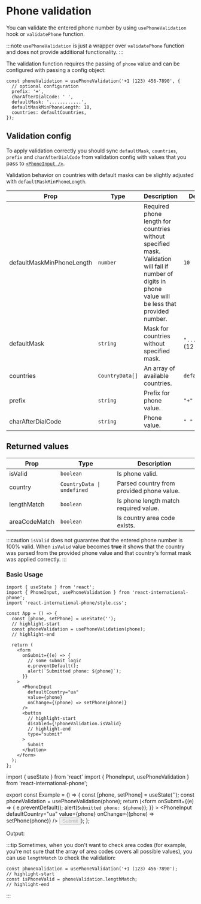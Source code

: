 # Phone validation

You can validate the entered phone number by using `usePhoneValidation` hook or `validatePhone` function.

:::note
`usePhoneValidation` is just a wrapper over `validatePhone` function and does not provide additional functionality.
:::

The validation function requires the passing of `phone` value and can be configured with passing a config object:

```tsx
const phoneValidation = usePhoneValidation('+1 (123) 456-7890', {
  // optional configuration
  prefix: '+',
  charAfterDialCode: ' ',
  defaultMask: '............',
  defaultMaskMinPhoneLength: 10,
  countries: defaultCountries,
});
```

## Validation config

To apply validation correctly you should sync `defaultMask`, `countries`, `prefix` and `charAfterDialCode` from validation config with values that you pass to [`<PhoneInput />`](/docs/Usage/PhoneInput#properties).

Validation behavior on countries with default masks can be slightly adjusted with `defaultMaskMinPhoneLength`.

| Prop                      | Type            | Description                                                                                                                                            | Default value               |
| ------------------------- | --------------- | ------------------------------------------------------------------------------------------------------------------------------------------------------ | --------------------------- |
| defaultMaskMinPhoneLength | `number`        | Required phone length for countries without specified mask. Validation will fail if number of digits in phone value will be less that provided number. | `10`                        |
| defaultMask               | `string`        | Mask for countries without specified mask.                                                                                                             | `"............"` (12 chars) |
| countries                 | `CountryData[]` | An array of available countries.                                                                                                                       | `defaultCountries`          |
| prefix                    | `string`        | Prefix for phone value.                                                                                                                                | `"+"`                       |
| charAfterDialCode         | `string`        | Phone value.                                                                                                                                           | `" "`                       |

## Returned values

| Prop          | Type                                  | Description                               |
| ------------- | ------------------------------------- | ----------------------------------------- |
| isValid       | `boolean`                             | Is phone valid.                           |
| country       | <code>CountryData \| undefined</code> | Parsed country from provided phone value. |
| lengthMatch   | `boolean`                             | Is phone length match required value.     |
| areaCodeMatch | `boolean`                             | Is country area code exists.              |

:::caution
`isValid` does not guarantee that the entered phone number is 100% valid.
When `isValid` value becomes **true** it shows that the country was parsed from the provided phone value and that country's format mask was applied correctly.
:::

### Basic Usage

```tsx
import { useState } from 'react';
import { PhoneInput, usePhoneValidation } from 'react-international-phone';
import 'react-international-phone/style.css';

const App = () => {
  const [phone, setPhone] = useState('');
  // highlight-start
  const phoneValidation = usePhoneValidation(phone);
  // highlight-end

  return (
    <form
      onSubmit={(e) => {
        // some submit logic
        e.preventDefault();
        alert(`Submitted phone: ${phone}`);
      }}
    >
      <PhoneInput
        defaultCountry="ua"
        value={phone}
        onChange={(phone) => setPhone(phone)}
      />
      <button
        // highlight-start
        disabled={!phoneValidation.isValid}
        // highlight-end
        type="submit"
      >
        Submit
      </button>
    </form>
  );
};
```

import { useState } from 'react'
import { PhoneInput, usePhoneValidation } from 'react-international-phone';

export const Example = () => {
const [phone, setPhone] = useState('');
const phoneValidation = usePhoneValidation(phone);
return (<form
onSubmit={(e) => {
e.preventDefault();
alert(`Submitted phone: ${phone}`);
}} >
<PhoneInput
defaultCountry="ua"
value={phone}
onChange={(phone) => setPhone(phone)}
/>
<button
disabled={!phoneValidation.isValid}
type="submit" >
Submit
</button></form>);
};

Output:

<div style={{ margin: "8px 0 24px" }}>
<Example />
</div>

:::tip
Sometimes, when you don't want to check area codes (for example, you're not sure that the array of area codes covers all possible values), you can use `lengthMatch` to check the validation:

```tsx
const phoneValidation = usePhoneValidation('+1 (123) 456-7890');
// highlight-start
const isPhoneValid = phoneValidation.lengthMatch;
// highlight-end
```

:::

